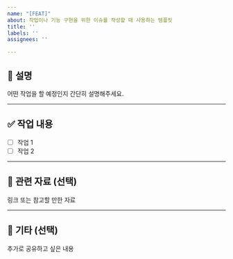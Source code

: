 ```yaml
---
name: "[FEAT]"
about: 작업이나 기능 구현을 위한 이슈를 작성할 때 사용하는 템플릿
title: ''
labels: ''
assignees: ''

---
```


## 📝 설명  
어떤 작업을 할 예정인지 간단히 설명해주세요.

---

## ✅ 작업 내용  
- [ ] 작업 1  
- [ ] 작업 2  

---

## 📎 관련 자료 (선택)  
링크 또는 참고할 만한 자료

---

## 💬 기타 (선택)  
추가로 공유하고 싶은 내용

